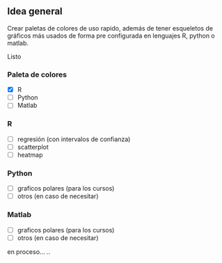## Idea general
Crear paletas de colores de uso rapido, además de tener esqueletos de gráficos más usados de forma pre configurada en lenguajes R, python o matlab.

Listo</br>

### Paleta de colores</br>
- [x] R </br>
- [ ] Python </br>
- [ ] Matlab </br>

### R</br>
- [ ] regresión (con intervalos de confianza)</br>
- [ ] scatterplot</br>
- [ ] heatmap</br>

### Python</br>
- [ ] graficos polares (para los cursos)</br>
- [ ] otros (en caso de necesitar)</br>

### Matlab</br>
- [ ] graficos polares (para los cursos)</br>
- [ ] otros (en caso de necesitar)</br>

en proceso...
..
